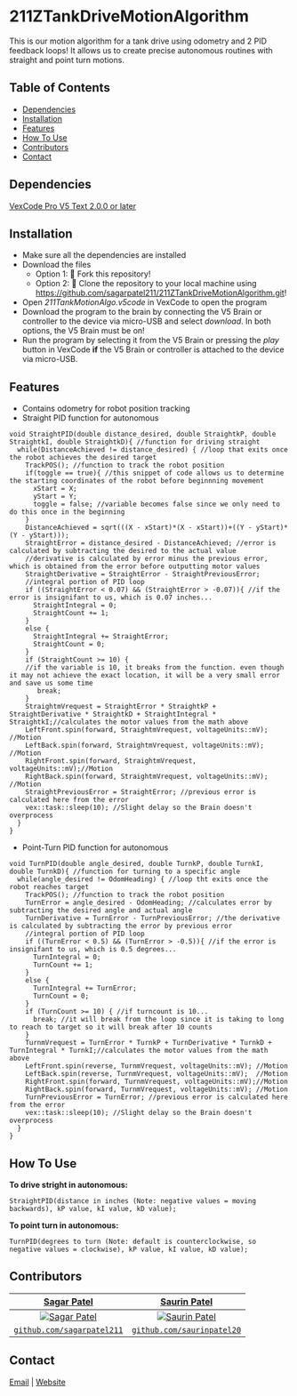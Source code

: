 # 211ZTankDriveMotionAlgorithm
This is our motion algorithm for a tank drive using odometry and 2 PID feedback loops! It allows us to create precise autonomous routines with straight and point turn motions.


## Table of Contents
* [Dependencies](#dependencies)
* [Installation](#installation)
* [Features](#features)
* [How To Use](#how-to-use)
* [Contributors](#contributors)
* [Contact](#contact)


## Dependencies
[VexCode Pro V5 Text 2.0.0 or later](https://www.vexrobotics.com/vexcode-download)


## Installation
* Make sure all the dependencies are installed
* Download the files
  * Option 1: 🍴 Fork this repository!
  * Option 2: 🧪 Clone the repository to your local machine using https://github.com/sagarpatel211/211ZTankDriveMotionAlgorithm.git!
* Open *211TankMotionAlgo.v5code* in VexCode to open the program
* Download the program to the brain by connecting the V5 Brain or controller to the device via micro-USB and select *download*. In both options, the V5 Brain must be on!
* Run the program by selecting it from the V5 Brain or pressing the *play* button in VexCode **if** the V5 Brain or controller is attached to the device via micro-USB.


## Features
* Contains odometry for robot position tracking
* Straight PID function for autonomous 
```
void StraightPID(double distance_desired, double StraightkP, double StraightkI, double StraightkD){ //function for driving straight
  while(DistanceAchieved != distance_desired) { //loop that exits once the robot achieves the desired target
    TrackPOS(); //function to track the robot position
    if(toggle == true){ //this snippet of code allows us to determine the starting coordinates of the robot before beginnning movement
      xStart = X;
      yStart = Y;
      toggle = false; //variable becomes false since we only need to do this once in the beginning
    }
    DistanceAchieved = sqrt(((X - xStart)*(X - xStart))+((Y - yStart)*(Y - yStart)));
    StraightError = distance_desired - DistanceAchieved; //error is calculated by subtracting the desired to the actual value
    //derivative is calculated by error minus the previous error, which is obtained from the error before outputting motor values
    StraightDerivative = StraightError - StraightPreviousError; 
    //integral portion of PID loop
    if ((StraightError < 0.07) && (StraightError > -0.07)){ //if the error is insignifant to us, which is 0.07 inches...
      StraightIntegral = 0;
      StraightCount += 1;
    }
    else { 
      StraightIntegral += StraightError; 
      StraightCount = 0;
    }
    if (StraightCount >= 10) {
    //if the variable is 10, it breaks from the function. even though it may not achieve the exact location, it will be a very small error and save us some time
       break;
    }
    StraightmVrequest = StraightError * StraightkP + StraightDerivative * StraightkD + StraightIntegral * StraightkI;//calculates the motor values from the math above
    LeftFront.spin(forward, StraightmVrequest, voltageUnits::mV); //Motion
    LeftBack.spin(forward, StraightmVrequest, voltageUnits::mV);  //Motion
    RightFront.spin(forward, StraightmVrequest, voltageUnits::mV);//Motion
    RightBack.spin(forward, StraightmVrequest, voltageUnits::mV); //Motion
    StraightPreviousError = StraightError; //previous error is calculated here from the error
    vex::task::sleep(10); //Slight delay so the Brain doesn't overprocess
  }
}
```
* Point-Turn PID function for autonomous 
```
void TurnPID(double angle_desired, double TurnkP, double TurnkI, double TurnkD){ //function for turning to a specific angle
  while(angle_desired != OdomHeading) { //loop tht exits once the robot reaches target
    TrackPOS(); //function to track the robot position
    TurnError = angle_desired - OdomHeading; //calculates error by subtracting the desired angle and actual angle
    TurnDerivative = TurnError - TurnPreviousError; //the derivative is calculated by subtracting the error by previous error
    //integral portion of PID loop
    if ((TurnError < 0.5) && (TurnError > -0.5)){ //if the error is insignifant to us, which is 0.5 degrees...
      TurnIntegral = 0;  
      TurnCount += 1;
    }
    else { 
      TurnIntegral += TurnError; 
      TurnCount = 0;
    }
    if (TurnCount >= 10) { //if turncount is 10...
      break; //it will break from the loop since it is taking to long to reach to target so it will break after 10 counts
    }
    TurnmVrequest = TurnError * TurnkP + TurnDerivative * TurnkD + TurnIntegral * TurnkI;//calculates the motor values from the math above
    LeftFront.spin(reverse, TurnmVrequest, voltageUnits::mV); //Motion
    LeftBack.spin(reverse, TurnmVrequest, voltageUnits::mV);  //Motion
    RightFront.spin(forward, TurnmVrequest, voltageUnits::mV);//Motion
    RightBack.spin(forward, TurnmVrequest, voltageUnits::mV); //Motion
    TurnPreviousError = TurnError; //previous error is calculated here from the error
    vex::task::sleep(10); //Slight delay so the Brain doesn't overprocess
  }
}
```


## How To Use
**To drive stright in autonomous:**
```
StraightPID(distance in inches (Note: negative values = moving backwards), kP value, kI value, kD value);
```

**To point turn in autonomous:**
```
TurnPID(degrees to turn (Note: default is counterclockwise, so negative values = clockwise), kP value, kI value, kD value);
```


## Contributors
| <a href="https://github.com/sagarpatel211" target="_blank">**Sagar Patel**</a> | <a href="http://github.com/saurinpatel20" target="_blank">**Saurin Patel**</a> |
| :---: |:---:|
| [![Sagar Patel](https://avatars1.githubusercontent.com/u/34544263?s=200)](https://github.com/sagarpatel211)    | [![Saurin Patel](https://avatars3.githubusercontent.com/u/62221622?s=200)](http://github.com/saurinpatel20) |
| <a href="https://github.com/sagarpatel211" target="_blank">`github.com/sagarpatel211`</a> | <a href="http://github.com/saurinpatel20" target="_blank">`github.com/saurinpatel20`</a> |


## Contact
[Email](mailto:patelsag@students.dsbn.org) | [Website](https://sagarpatel211.github.io/)
